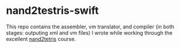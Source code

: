 # nand2testris-swift
 
This repo contains the assembler, vm translator, and compiler (in both stages: outputing xml and vm files) I wrote while working through the excellent [nand2tetris](https://www.nand2tetris.org/) course.




